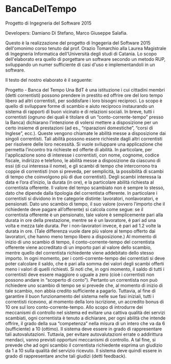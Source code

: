# BancaDelTempo
Progetto di Ingegneria del Software 2015

Developers: Damiano Di Stefano, Marco Giuseppe Salafia.

Questo è la realizzazione del progetto di Ingegeria del Software 2015 dell'omonimo corso tenuto dal prof. Orazio Tomarchio 
alla Laurea Magistrale di Ingegneria Informatica dell'Università degli studi di Catania. Lo scopo dell'elaborato era quello
di porgettare un software secondo un metodo RUP, sviluppando un numer sufficiente di casi d'uso e implementandoli in un 
software.

Il testo del nostro elaborato è il seguente:

Progetto - Banca del Tempo
Una BdT è una istituzione i cui cittadini membri (detti correntisti) possono prendere in
prestito ed offrire ore del loro tempo libero ad altri correntisti, per soddisfare i loro
bisogni reciproci. Lo scopo è quello di sviluppare forme di scambio e aiuto reciproco
instaurando un sistema di rapporti di buon vicinato e di relazioni sociali.
In breve, tutti i correntisti (ognuno dei quali è titolare di un “conto-corrente-tempo”
presso la Banca) dichiarano l’intenzione di volersi mettere a disposizione per un
certo insieme di prestazioni (ad es., “riparazioni domestiche”, “corsi di Inglese”, ecc.).
Queste vengono chiamate le abilità messe a disposizione dai singoli correntisti. Tali
abilità possono essere richieste dagli altri correntisti per risolvere delle loro necessità.
Si vuole sviluppare una applicazione che permetta l’incontro tra richieste ed offerte di
abilità.
In particolare, per l'applicazione sono di interesse i correntisti, con nome, cognome,
codice fiscale, indirizzo e telefono, le abilità messe a disposizione da ciascuno di essi
(di cui interessa il nome), e gli scambi di tempo che intercorrono tra coppie di
correntisti (non si preveda, per semplicità, la possibilità di scambi di tempo che
coinvolgono più di due correntisti). Degli scambi interessa la data e l’ora d’inizio, la
durata (in ore), e la particolare abilità richiesta al correntista offerente.
Il valore del tempo scambiato non è sempre lo stesso, dato che dipende dalla
tipologia del correntista offerente.
In particolare i correntisti si dividono in tre categorie distinte: lavoratori, nonlavoratori,
e pensionati. Dato uno scambio di tempo, il suo valore (ovvero l’importo
che il richiedente deve pagare all’offerente) si calcola come segue: se il correntista
offerente è un pensionato, tale valore è semplicemente pari alla durata in ore della
prestazione, mentre se è un lavoratore, è pari ad una volta e mezza tale durata. Per i
non-lavoratori invece, è pari ad 1.2 volte la durata in ore.
(Tale differenza vuole dare più valore al tempo offerto dai lavoratori, che hanno meno
tempo libero a disposizione.)
Al momento di inizio di uno scambio di tempo, il conto-corrente-tempo del correntista
offerente viene accreditato di un importo pari al valore dello scambio, mentre quello
del correntista richiedente viene addebitato dello stesso importo.
In ogni momento, per i conti-corrente-tempo dei correntisti si deve poter calcolare il
saldo, che è pari alla somma dei valori degli scambi offerti meno i valori di quelli
richiesti.
Si noti che, in ogni momento, il saldo di tutti i correntisti deve essere maggiore o
uguale a zero (cioè i correntisti non possono andare in “scoperto di conto”). Pertanto
un correntista non può richiedere uno scambio di tempo se si prevede che, al
momento di inizio di tale scambio, non abbia credito sufficiente a pagarlo. Tuttavia, al
fine di garantire il buon funzionamento del sistema nelle sue fasi iniziali, tutti i
correntisti ricevono, al momento della loro iscrizione, un accredito bonus di 10 ore sul
loro conto-corrente-tempo.
Allo scopo di introdurre dei meccanismi di controllo nel sistema ed evitare una cattiva
qualità dei servizi scambiati, ogni correntista è tenuto a dichiarare, per ogni abilità
che intende offrire, il grado della sua “competenza” nella misura di un intero che va
da 6 (sufficiente) a 10 (ottimo). Il sistema deve essere in grado di rappresentare tali
autovalutazioni. Tuttavia, per evitare autovalutazioni errate o addirittura mendaci,
vanno previsti opportuni meccanismi di controllo. A tal fine, si prevede che ad ogni
scambio il correntista richiedente esprima un giudizio da 1 a 10 sulla qualità del
servizio ricevuto. Il sistema deve quindi essere in grado di rappresentare anche tali
giudizi (detti feedback).
